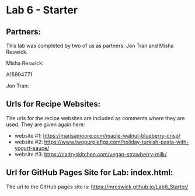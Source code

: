 # Lab 6 - Starter
## Partners:
This lab was completed by two of us as partners: Jon Tran and Misha Reswick.

Misha Reswick:

A15994771

Jon Tran:

## Urls for Recipe Websites:
The urls for the recipe websites are included as comments where they are used.
They are given again here:
 - website #1: https://marisamoore.com/maple-walnut-blueberry-crisp/
 - website #2: https://www.twopurplefigs.com/holiday-turkish-pasta-with-yogurt-sauce/
 - website #3: https://cadryskitchen.com/vegan-strawberry-milk/

## Url for GitHub Pages Site for Lab: index.html:
The url to the GitHub pages site is:
https://mreswick.github.io/Lab6_Starter/ 
